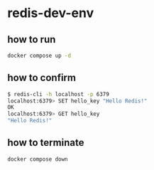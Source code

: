 # redis-dev-env

## how to run
``` bash
docker compose up -d
```

## how to confirm
``` bash
$ redis-cli -h localhost -p 6379
localhost:6379> SET hello_key "Hello Redis!"
OK
localhost:6379> GET hello_key
"Hello Redis!"
```

## how to terminate
```
docker compose down
```
